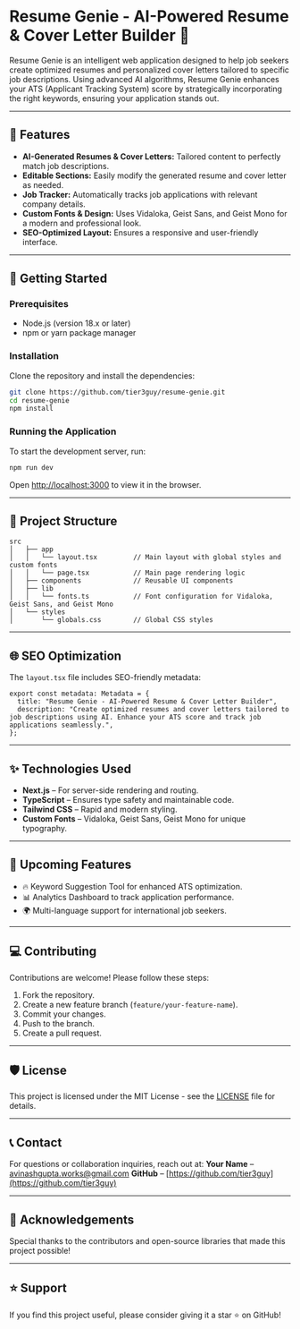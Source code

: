 
# Resume Genie - AI-Powered Resume & Cover Letter Builder 🚀

Resume Genie is an intelligent web application designed to help job seekers create optimized resumes and personalized cover letters tailored to specific job descriptions. Using advanced AI algorithms, Resume Genie enhances your ATS (Applicant Tracking System) score by strategically incorporating the right keywords, ensuring your application stands out.

---

## 🌟 Features
- **AI-Generated Resumes & Cover Letters:** Tailored content to perfectly match job descriptions.
- **Editable Sections:** Easily modify the generated resume and cover letter as needed.
- **Job Tracker:** Automatically tracks job applications with relevant company details.
- **Custom Fonts & Design:** Uses Vidaloka, Geist Sans, and Geist Mono for a modern and professional look.
- **SEO-Optimized Layout:** Ensures a responsive and user-friendly interface.

---

## 🚀 Getting Started

### Prerequisites
- Node.js (version 18.x or later)
- npm or yarn package manager

### Installation
Clone the repository and install the dependencies:
```bash
git clone https://github.com/tier3guy/resume-genie.git
cd resume-genie
npm install
```

### Running the Application
To start the development server, run:
```bash
npm run dev
```

Open [http://localhost:3000](http://localhost:3000) to view it in the browser.

---

## 📂 Project Structure
```plaintext
src
│   ├── app
│   │   └── layout.tsx         // Main layout with global styles and custom fonts
│   │   └── page.tsx           // Main page rendering logic
│   ├── components             // Reusable UI components
│   ├── lib
│   │   └── fonts.ts           // Font configuration for Vidaloka, Geist Sans, and Geist Mono
│   └── styles
│       └── globals.css        // Global CSS styles
```

---

## 🌐 SEO Optimization
The `layout.tsx` file includes SEO-friendly metadata:
```tsx
export const metadata: Metadata = {
  title: "Resume Genie - AI-Powered Resume & Cover Letter Builder",
  description: "Create optimized resumes and cover letters tailored to job descriptions using AI. Enhance your ATS score and track job applications seamlessly.",
};
```

---

## ✨ Technologies Used
- **Next.js** – For server-side rendering and routing.
- **TypeScript** – Ensures type safety and maintainable code.
- **Tailwind CSS** – Rapid and modern styling.
- **Custom Fonts** – Vidaloka, Geist Sans, Geist Mono for unique typography.

---

## 📌 Upcoming Features
- 🔥 Keyword Suggestion Tool for enhanced ATS optimization.
- 📊 Analytics Dashboard to track application performance.
- 🌍 Multi-language support for international job seekers.

---

## 💻 Contributing
Contributions are welcome! Please follow these steps:
1. Fork the repository.
2. Create a new feature branch (`feature/your-feature-name`).
3. Commit your changes.
4. Push to the branch.
5. Create a pull request.

---

## 🛡️ License
This project is licensed under the MIT License - see the [LICENSE](LICENSE) file for details.

---

## 📞 Contact
For questions or collaboration inquiries, reach out at:
**Your Name** – [avinashgupta.works@gmail.com](mailto:avinashgupta.works@gmail.com)
**GitHub** – [https://github.com/tier3guy](https://github.com/tier3guy)

---

## 🌟 Acknowledgements
Special thanks to the contributors and open-source libraries that made this project possible!

---

## ⭐ Support
If you find this project useful, please consider giving it a star ⭐ on GitHub!
